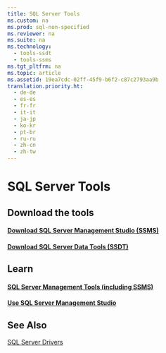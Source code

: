 ```yaml
---
title: SQL Server Tools
ms.custom: na
ms.prod: sql-non-specified
ms.reviewer: na
ms.suite: na
ms.technology: 
  - tools-ssdt
  - tools-ssms
ms.tgt_pltfrm: na
ms.topic: article
ms.assetid: 19ea7cdc-02ff-45f9-b6f2-c87c2793aa9b
translation.priority.ht: 
  - de-de
  - es-es
  - fr-fr
  - it-it
  - ja-jp
  - ko-kr
  - pt-br
  - ru-ru
  - zh-cn
  - zh-tw
---
```

# SQL Server Tools

  
## Download the tools
#### [Download SQL Server Management Studio &#40;SSMS&#41;](../content/Download-SQL-Server-Management-Studio--SSMS-.md)  
  
#### [Download SQL Server Data Tools &#40;SSDT&#41;](../Topic/Download%20SQL%20Server%20Data%20Tools%20(SSDT).md)  

## Learn
#### [SQL Server Management Tools (including SSMS)](https://msdn.microsoft.com/library/hh213248.aspx)
#### [Use SQL Server Management Studio](https://msdn.microsoft.com/library/ms174173.aspx)
## See Also  
[SQL Server Drivers](../content/SQL-Server-Drivers.md)  
  
